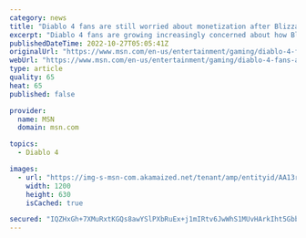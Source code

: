 ```yaml
---
category: news
title: "Diablo 4 fans are still worried about monetization after Blizzard's messy Overwatch 2 and Diablo Immortal launches"
excerpt: "Diablo 4 fans are growing increasingly concerned about how Blizzard plans to monetize the upcoming RPG following its messy Overwatch 2 and Diablo Immortal launches. As pointed out in this specific ..."
publishedDateTime: 2022-10-27T05:05:41Z
originalUrl: "https://www.msn.com/en-us/entertainment/gaming/diablo-4-fans-are-still-worried-about-monetization-after-blizzards-messy-overwatch-2-and-diablo-immortal-launches/ar-AA13ruaT"
webUrl: "https://www.msn.com/en-us/entertainment/gaming/diablo-4-fans-are-still-worried-about-monetization-after-blizzards-messy-overwatch-2-and-diablo-immortal-launches/ar-AA13ruaT"
type: article
quality: 65
heat: 65
published: false

provider:
  name: MSN
  domain: msn.com

topics:
  - Diablo 4

images:
  - url: "https://img-s-msn-com.akamaized.net/tenant/amp/entityid/AA13rx8e.img?h=630&w=1200&m=6&q=60&o=t&l=f&f=jpg"
    width: 1200
    height: 630
    isCached: true

secured: "IQZHxGh+7XMuRxtKGQs8awYSlPXbRuEx+j1mIRtv6JwWhS1MUvHArkIht5Gbbo0ceGowd4ZcPILJvKnknvn+4xtkSAwawN+xSx6Z2Td+y+KEywryRNI8M7mpTFIrCKoDRiwF2AkOdcdEcVYtcwOvynloP4syf57MR7NCvGTqc2hTvC/VPh/x3BGkpO7nplfjgfw2OIr1Kr9KY5jUREFFUraFd+rbHFqXC+HhLMmBMPraGnIPvrLC2ov0k3cBkKOjX+ZpWgkZM5TWeyUtm4CGsDUXhXk8T3hYRIl2CeiP9SHjEuCJwmUylym8uwMuUZH673SAI/Et2N8ZJ+egGa6eLwuzP3ZeGDPZt92kP85um58=;uf8gJHb1mpojHcCz6xScGw=="
---
```


